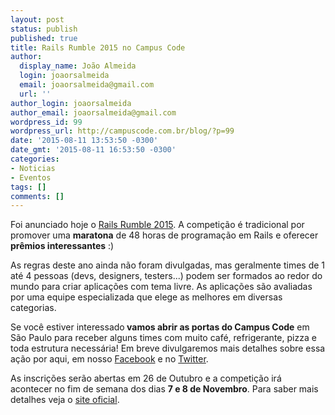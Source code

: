 ```yaml
---
layout: post
status: publish
published: true
title: Rails Rumble 2015 no Campus Code
author:
  display_name: João Almeida
  login: joaorsalmeida
  email: joaorsalmeida@gmail.com
  url: ''
author_login: joaorsalmeida
author_email: joaorsalmeida@gmail.com
wordpress_id: 99
wordpress_url: http://campuscode.com.br/blog/?p=99
date: '2015-08-11 13:53:50 -0300'
date_gmt: '2015-08-11 16:53:50 -0300'
categories:
- Noticias
- Eventos
tags: []
comments: []
---
```

Foi anunciado hoje o <a href="http://railsrumble.com/" target="_blank">Rails Rumble 2015</a>.
A competi&ccedil;&atilde;o &eacute; tradicional por promover uma <strong>maratona</strong>
de 48 horas de programa&ccedil;&atilde;o em Rails e oferecer <strong>pr&ecirc;mios
  interessantes</strong> :)

As regras deste ano ainda n&atilde;o foram divulgadas, mas geralmente times de
1 at&eacute; 4 pessoas (devs, designers, testers...) podem ser formados ao redor do
mundo para criar aplica&ccedil;&otilde;es com tema livre. As aplica&ccedil;&otilde;es
s&atilde;o avaliadas por uma equipe especializada que elege as melhores em diversas categorias.

Se voc&ecirc; estiver interessado<strong> vamos abrir as portas do Campus Code</strong> em S&atilde;o Paulo para receber alguns times com muito caf&eacute;, refrigerante, pizza e toda estrutura necess&aacute;ria! Em breve divulgaremos mais detalhes sobre essa a&ccedil;&atilde;o por aqui, em nosso <a href="http://facebook.com/CampusCodeBr" target="_blank">Facebook</a> e no <a href="http://twitter.com/CampusCodeBr" target="_blank">Twitter</a>.

As inscri&ccedil;&otilde;es ser&atilde;o abertas em 26 de Outubro e a competi&ccedil;&atilde;o ir&aacute; acontecer no fim de semana dos dias <strong>7 e 8 de Novembro</strong>.&nbsp;Para saber mais detalhes veja o <a href="http://railsrumble.com/" target="_blank">site oficial</a>.
